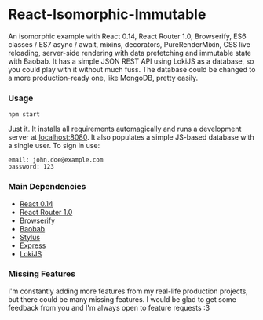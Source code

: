 React-Isomorphic-Immutable
==========================

An isomorphic example with React 0.14, React Router 1.0, Browserify, ES6 classes
/ ES7 async / await, mixins, decorators, PureRenderMixin, CSS live reloading,
server-side rendering with data prefetching and immutable state with Baobab. It
has a simple JSON REST API using LokiJS as a database, so you could play with it
without much fuss. The database could be changed to a more production-ready one,
like MongoDB, pretty easily.

### Usage

```
npm start
```

Just it. It installs all requirements automagically and runs a development
server at [localhost:8080](http://localhost:8080). It also populates a simple
JS-based database with a single user. To sign in use:

```
email: john.doe@example.com
password: 123
```

### Main Dependencies

* [React 0.14](https://github.com/facebook/react)
* [React Router 1.0](https://github.com/rackt/react-router)
* [Browserify](https://github.com/substack/node-browserify)
* [Baobab](https://github.com/Yomguithereal/baobab)
* [Stylus](https://github.com/stylus/stylus)
* [Express](https://github.com/strongloop/express)
* [LokiJS](https://github.com/techfort/LokiJS)

### Missing Features

I'm constantly adding more features from my real-life production projects, but
there could be many missing features. I would be glad to get some feedback from
you and I'm always open to feature requests :3